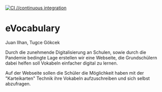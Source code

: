 [![CI                                //continuous integration](https://github.com/Juan-Ilhan/eVocabulary/actions/workflows/tests.yml/badge.svg)](https://github.com/Juan-Ilhan/eVocabulary/actions/workflows/tests.yml)
# eVocabulary

Juan Ilhan, Tugce Gökcek 

Durch die zunehmende Digitalisierung an Schulen, sowie durch die Pandemie bedingte Lage erstellen wir eine Webseite, die Grundschülern dabei helfen soll Vokabeln einfacher digital zu lernen.

Auf der Webseite sollen die Schüler die Möglichkeit haben mit der "Karteikarten" Technik ihre Vokabeln aufzuschreiben und sich selbst abzufragen.

